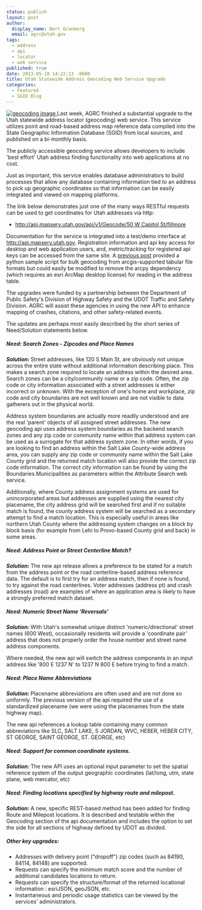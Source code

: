 ```yaml
---
status: publish
layout: post
author:
  display_name: Bert Granberg
  email: agrc@utah.gov
tags:
  - address
  - api
  - locator
  - web service
published: true
date: 2013-05-10 14:22:13 -0600
title: Utah Statewide Address Geocoding Web Service Upgrade
categories:
  - Featured
  - SGID Blog
---
```

<p>
  <a href="{{ "/downloads/Geocode.png" | prepend: site.baseurl }}">
    <img src="{{ "/images/Geocode-300x223.png" | prepend: site.baseurl }}" alt="geocoding image" title="api.mapserv.utah.gov address locator" class="inline-text-left" />
  </a> Last week, AGRC finished a substantial upgrade to the Utah statewide address locator (geocoding) web service. This service utilizes point and road-based address map reference data compiled into the State Geographic Information Database (SGID) from local sources, and published on a bi-monthly basis.</p>
  <p>The publicly accessible geocoding service allows developers to include 'best effort' Utah address finding functionality into web applications at no cost.</p>
  <p>Just as important, this service enables database administrators to build processes that allow any database containing information tied to an address to pick up geographic coordinates so that information can be easily integrated and viewed on mapping platforms. </p>
  <p>The link below demonstrates just one of the many ways RESTful requests can be used to get coordinates for Utah addresses via http:</p>
  <ul class="dotless">
    <li><a href="http://api.mapserv.utah.gov/api/v1/Geocode/50%20W%20Capitol%20St/fillmore?spatialReference=4326&apikey=AGRC-CAAF88F2268506">http://api.mapserv.utah.gov/api/v1/Geocode/50 W Capitol St/fillmore</a></li>
  </ul>
  <p>Documentation for the service is integrated into a test/demo interface at <a href="http://api.mapserv.utah.gov">http://api.mapserv.utah.gov</a>. Registration information and api key access for desktop and web application users, and, metric/tracking for registered api keys can be accessed from the same site. A <a href="{{ "/using-the-mapserv-utah-gov-api-to-geocode-address/" | prepend: site.baseurl }}">previous post</a> provided a python sample script for bulk geocoding from arcgis-supported tabular file formats but could easily be modified to remove the arcpy dependency (which requires an esri ArcMap desktop license) for reading in the address table.</p>
  <p>The upgrades were funded by a partnership between the Department of Public Safety's Division of Highway Safety and the UDOT Traffic and Safety Division. AGRC will assist these agencies in using the new API to enhance mapping of crashes, citations, and other safety-related events.</p>
  <p>The updates are perhaps most easily described by the short series of Need/Solution statements below.</p>
  <h5>Need: Search Zones - Zipcodes and Place Names</h5>
  <p><strong><em>Solution:</em> </strong>Street addresses, like 120 S Main St, are obviously not unique across the entire state without additional information describing place. This makes a search zone required to locate an address within the desired area. Search zones can be a city/community name or a zip code. Often, the zip code or city information associated with a street addresses is either incorrect or unknown. With the exception of one's home and workplace, zip code and city boundaries are not well known and are not visible to data gatherers out in the physical world.</p>
  <p>Address system boundaries are actually more readily understood and are the real 'parent' objects of all assigned street addresses. The new geocoding api uses address system boundaries as the backend search zones and any zip code or community name within that address system can be used as a surrogate for that address system zone.  In other words, if you are looking to find an address within the Salt Lake County-wide address area, you can supply any zip code or community name within the Salt Lake County grid and the returned match location will also provide the correct zip code information. The correct city information can be found by using the Boundaries.Municipalities as parameters within the Attribute Search web service.</p>
  <p>Additionally, where County address assignment systems are used for unincorporated areas but addresses are supplied using the nearest city placename, the city address grid will be searched first and if no suitable match is found, the county address system will be searched as a secondary attempt to find a match location. This is especially useful in areas like northern Utah County where the addressing system changes on a block by block basis (for example from Lehi to Provo-based County grid and back) in some areas.</p>
  <h5>Need: Address Point or Street Centerline Match?</h5>
  <p><strong><em>Solution:</em> </strong>The new api release allows a preference to be stated for a match from the address point or the road centerline-based address reference data. The default is to first try for an address match, then if none is found, to try against the road centerlines. Voter addresses (address pt) and crash addresses (road) are examples of where an application area is likely to have a strongly preferred match dataset.</p>
  <h5>Need: Numeric Street Name 'Reversals'</h5>
  <p><strong><em>Solution:</em> </strong>With Utah's somewhat unique distinct 'numeric/directional' street names (600 West), occasionally residents will provide a 'coordinate pair' address that does not properly order the house number and street name address components. </p>
  <p>Where needed, the new api will switch the address components in an input address like '800 E 1237 N' to 1237 N 800 E before trying to find a match.</p>
  <h5>Need: Place Name Abbreviations</h5>
  <p><strong><em>Solution:</em> </strong> Placename abbreviations are often used and are not done so uniformly. The previous version of the api required the use of a standardized placename (we were using the placenames from the state highway map).</p>
  <p>The new api references a lookup table containing many common abbreviations like SLC, SALT LAKE, S JORDAN, WVC, HEBER, HEBER CITY, ST GEORGE, SAINT GEORGE, ST. GEORGE, etc)</p>
  <h5>Need: Support for common coordinate systems.</h5>
  <p><strong><em>Solution:</em> </strong> The new API uses an optional input parameter to set the spatial reference system of the output geographic coordinates (lat/long, utm, state plane, web mercator, etc)</p>
  <h5>Need: Finding locations specified by highway route and milepost.</h5>
  <p><strong><em>Solution:</em> </strong> A new, specific REST-based method has been added for finding Route and Milepost locations. It is described and testable within the Geocoding section of the api documentation and includes the option to set the side for all sections of highway defined by UDOT as divided.</p>
  <h5>Other key upgrades:</h5>
  <ul>
    <li>Addresses with delivery point ("dropoff") zip codes (such as 84190, 84114, 84148) are supported.
    <li>Requests can specify the minimum match score and the number of additional candidates locations to return.
    <li>Requests can specify the structure/format of the returned locational information : esriJSON, geoJSON, etc.
    <li>Instantaneous and periodic usage statistics can be viewed by the services' administrators.
  </ul>
